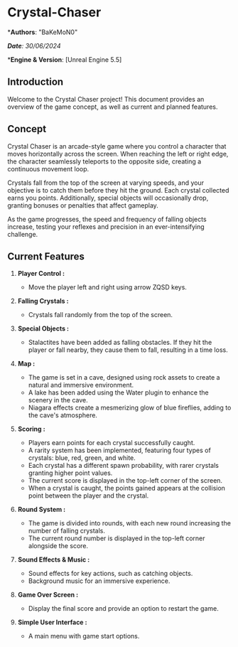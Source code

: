# Crystal-Chaser

***Authors**: "BaKeMoN0"

***Date**: 30/06/2024*

***Engine & Version**: [Unreal Engine 5.5]

## Introduction
Welcome to the Crystal Chaser project! This document provides an overview of the game concept, as well as current and planned features.

## Concept
Crystal Chaser is an arcade-style game where you control a character that moves horizontally across the screen. When reaching the left or right edge, the character seamlessly teleports to the opposite side, creating a continuous movement loop.

Crystals fall from the top of the screen at varying speeds, and your objective is to catch them before they hit the ground. Each crystal collected earns you points. Additionally, special objects will occasionally drop, granting bonuses or penalties that affect gameplay.

As the game progresses, the speed and frequency of falling objects increase, testing your reflexes and precision in an ever-intensifying challenge.

## Current Features

1. **Player Control :**
   - Move the player left and right using arrow ZQSD keys.

2. **Falling Crystals :**
   - Crystals fall randomly from the top of the screen.

3. **Special Objects :**
   - Stalactites have been added as falling obstacles. If they hit the player or fall nearby, they cause them to fall, resulting in a time loss.

4. **Map :**
   - The game is set in a cave, designed using rock assets to create a natural and immersive environment.
   - A lake has been added using the Water plugin to enhance the scenery in the cave.
   - Niagara effects create a mesmerizing glow of blue fireflies, adding to the cave's atmosphere.

5. **Scoring :**
   - Players earn points for each crystal successfully caught.
   - A rarity system has been implemented, featuring four types of crystals: blue, red, green, and white.
   - Each crystal has a different spawn probability, with rarer crystals granting higher point values.
   - The current score is displayed in the top-left corner of the screen.
   - When a crystal is caught, the points gained appears at the collision point between the player and the crystal.

6. **Round System :**
   - The game is divided into rounds, with each new round increasing the number of falling crystals.
   - The current round number is displayed in the top-left corner alongside the score.

7. **Sound Effects & Music :**
   - Sound effects for key actions, such as catching objects.
   - Background music for an immersive experience.

8. **Game Over Screen :**
   - Display the final score and provide an option to restart the game.

9. **Simple User Interface :**
   - A main menu with game start options.
  
   
